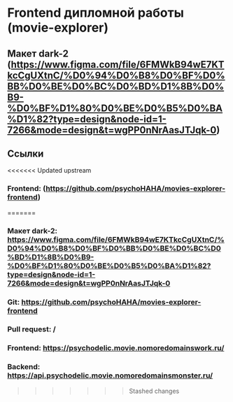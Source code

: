 # Frontend дипломной работы (movie-explorer)

## Макет dark-2 (https://www.figma.com/file/6FMWkB94wE7KTkcCgUXtnC/%D0%94%D0%B8%D0%BF%D0%BB%D0%BE%D0%BC%D0%BD%D1%8B%D0%B9-%D0%BF%D1%80%D0%BE%D0%B5%D0%BA%D1%82?type=design&node-id=1-7266&mode=design&t=wgPP0nNrAasJTJqk-0)

## Ссылки

<<<<<<< Updated upstream
### Frontend: (https://github.com/psychoHAHA/movies-explorer-frontend)
=======
### Макет dark-2: https://www.figma.com/file/6FMWkB94wE7KTkcCgUXtnC/%D0%94%D0%B8%D0%BF%D0%BB%D0%BE%D0%BC%D0%BD%D1%8B%D0%B9-%D0%BF%D1%80%D0%BE%D0%B5%D0%BA%D1%82?type=design&node-id=1-7266&mode=design&t=wgPP0nNrAasJTJqk-0

### Git: https://github.com/psychoHAHA/movies-explorer-frontend

### Pull request: /

### Frontend: https://psychodelic.movie.nomoredomainswork.ru/

### Backend: https://api.psychodelic.movie.nomoredomainsmonster.ru/
>>>>>>> Stashed changes
